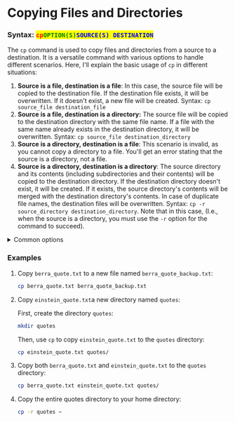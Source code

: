 # Copying Files and Directories

### Syntax:  <mark style="color:red;">`cp`</mark><mark style="color:green;">`OPTION(S)`</mark><mark style="color:blue;">`SOURCE(S) DESTINATION`</mark>&#x20;

The `cp` command is used to copy files and directories from a source to a destination. It is a versatile command with various options to handle different scenarios. Here, I'll explain the basic usage of `cp` in different situations:

1. **Source is a file, destination is a file**: In this case, the source file will be copied to the destination file. If the destination file exists, it will be overwritten. If it doesn't exist, a new file will be created. Syntax: `cp source_file destination_file`
2. **Source is a file, destination is a directory:** The source file will be copied to the destination directory with the same file name. If a file with the same name already exists in the destination directory, it will be overwritten. Syntax: `cp source_file destination_directory`
3. **Source is a directory, destination is a file**: This scenario is invalid, as you cannot copy a directory to a file. You'll get an error stating that the source is a directory, not a file.
4. **Source is a directory, destination is a directory**: The source directory and its contents (including subdirectories and their contents) will be copied to the destination directory. If the destination directory doesn't exist, it will be created. If it exists, the source directory's contents will be merged with the destination directory's contents. In case of duplicate file names, the destination files will be overwritten. Syntax: `cp -r source_directory destination_directory`. Note that in this case, (I.e., when the source is a directory, you must use the `-r` option for the command to succeed). &#x20;

<details>

<summary>Common options</summary>

* **`-i`**: Prompts the user for confirmation before overwriting.&#x20;

<!---->

* **`-f`**: Overrides `-i` option (i.e., removes confirmation prompt).&#x20;

<!---->

* **`-r`**: Copies directory recursively.

</details>

### Examples

1.  Copy `berra_quote.txt` to a new file named `berra_quote_backup.txt`:

    ```bash
    cp berra_quote.txt berra_quote_backup.txt
    ```
2.  Copy `einstein_quote.txt`a new directory named `quotes`:

    First, create the directory `quotes`:

    ```bash
    mkdir quotes
    ```

    Then, use `cp` to copy `einstein_quote.txt` to the `quotes` directory:

    ```bash
    cp einstein_quote.txt quotes/
    ```
3.  Copy both `berra_quote.txt` and `einstein_quote.txt` to the `quotes` directory:

    ```bash
    cp berra_quote.txt einstein_quote.txt quotes/
    ```
4.  Copy the entire quotes directory to your home directory:&#x20;

    ```bash
    cp -r quotes ~
    ```
